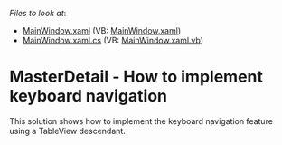 <!-- default file list -->
*Files to look at*:

* [MainWindow.xaml](./CS/MasterDetail/MainWindow.xaml) (VB: [MainWindow.xaml](./VB/MasterDetail/MainWindow.xaml))
* [MainWindow.xaml.cs](./CS/MasterDetail/MainWindow.xaml.cs) (VB: [MainWindow.xaml.vb](./VB/MasterDetail/MainWindow.xaml.vb))
<!-- default file list end -->
# MasterDetail - How to implement keyboard navigation


<p>This solution shows how to implement the keyboard navigation feature using a TableView descendant.</p>

<br/>


